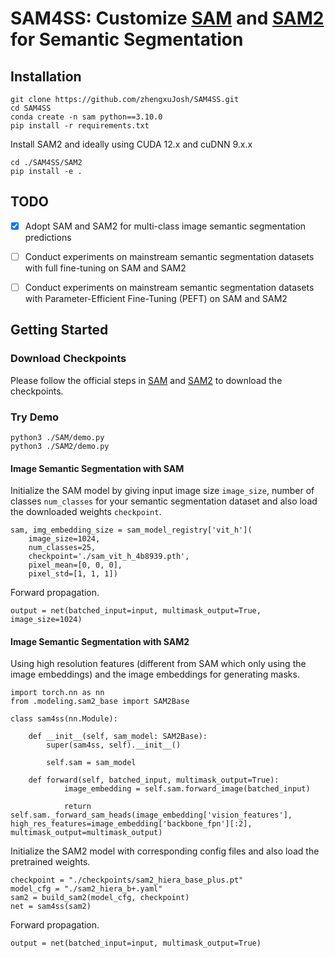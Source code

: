 # SAM4SS: Customize **[SAM](https://github.com/facebookresearch/segment-anything)** and **[SAM2](https://github.com/facebookresearch/segment-anything-2)** for **Semantic Segmentation**

## Installation

```
git clone https://github.com/zhengxuJosh/SAM4SS.git
cd SAM4SS
conda create -n sam python==3.10.0
pip install -r requirements.txt
```

Install SAM2 and ideally using CUDA 12.x and cuDNN 9.x.x

```
cd ./SAM4SS/SAM2
pip install -e .
```

## TODO

- [x] Adopt SAM and SAM2 for multi-class image semantic segmentation predictions
- [ ] Conduct experiments on mainstream semantic segmentation datasets with full fine-tuning on SAM and SAM2
- [ ] Conduct experiments on mainstream semantic segmentation datasets with Parameter-Efficient Fine-Tuning (PEFT) on SAM and SAM2



## Getting Started

### Download Checkpoints

Please follow the official steps in [SAM](https://github.com/facebookresearch/segment-anything) and [SAM2](https://github.com/facebookresearch/segment-anything-2) to download the checkpoints.

### Try Demo

```
python3 ./SAM/demo.py
python3 ./SAM2/demo.py
```

#### Image Semantic Segmentation with SAM

Initialize the SAM model by giving input image size `image_size`, number of classes `num_classes` for your semantic segmentation dataset and also load the downloaded weights `checkpoint`.

```
sam, img_embedding_size = sam_model_registry['vit_h'](
    image_size=1024,
    num_classes=25,
    checkpoint='./sam_vit_h_4b8939.pth',
    pixel_mean=[0, 0, 0],
    pixel_std=[1, 1, 1])
```

Forward propagation.

```
output = net(batched_input=input, multimask_output=True, image_size=1024)
```

#### Image Semantic Segmentation with SAM2

Using high resolution features (different from SAM which only using the image embeddings) and the image embeddings for generating masks.

```
import torch.nn as nn
from .modeling.sam2_base import SAM2Base

class sam4ss(nn.Module):

    def __init__(self, sam_model: SAM2Base):
        super(sam4ss, self).__init__()

        self.sam = sam_model

    def forward(self, batched_input, multimask_output=True):
            image_embedding = self.sam.forward_image(batched_input)

            return self.sam._forward_sam_heads(image_embedding['vision_features'], high_res_features=image_embedding['backbone_fpn'][:2], multimask_output=multimask_output)
```

Initialize the SAM2 model with corresponding config files and also load the pretrained weights.

```
checkpoint = "./checkpoints/sam2_hiera_base_plus.pt"
model_cfg = "./sam2_hiera_b+.yaml"
sam2 = build_sam2(model_cfg, checkpoint)
net = sam4ss(sam2)
```

Forward propagation.

```
output = net(batched_input=input, multimask_output=True)
```
